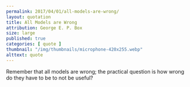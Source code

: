 ```yaml
---
permalink: 2017/04/01/all-models-are-wrong/
layout: quotation
title: All Models are Wrong
attribution: George E. P. Box
size: large
published: true
categories: [ quote ]
thumbnail: "/img/thumbnails/microphone-420x255.webp"
alttext: quote
---
```


Remember that all models are wrong; the practical question is 
how wrong do they have to be to not be useful?
